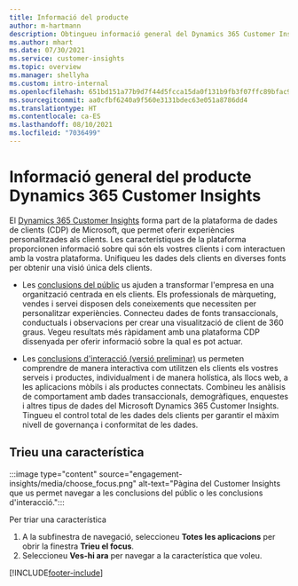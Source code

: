```yaml
---
title: Informació del producte
author: m-hartmann
description: Obtingueu informació general del Dynamics 365 Customer Insights i les seves característiques.
ms.author: mhart
ms.date: 07/30/2021
ms.service: customer-insights
ms.topic: overview
ms.manager: shellyha
ms.custom: intro-internal
ms.openlocfilehash: 651bd151a77b9d7f44d5fcca15da0f131b9fb3f07ffc89bfac9c0aa6f799e9b1
ms.sourcegitcommit: aa0cfbf6240a9f560e3131bdec63e051a8786dd4
ms.translationtype: HT
ms.contentlocale: ca-ES
ms.lasthandoff: 08/10/2021
ms.locfileid: "7036499"
---
```

# <a name="product-overview-for-dynamics-365-customer-insights"></a>Informació general del producte Dynamics 365 Customer Insights

El [Dynamics 365 Customer Insights](https://dynamics.microsoft.com/ai/customer-insights/) forma part de la plataforma de dades de clients (CDP) de Microsoft, que permet oferir experiències personalitzades als clients. Les característiques de la plataforma proporcionen informació sobre qui són els vostres clients i com interactuen amb la vostra plataforma. Unifiqueu les dades dels clients en diverses fonts per obtenir una visió única dels clients.


- Les [conclusions del públic](audience-insights/overview.md) us ajuden a transformar l'empresa en una organització centrada en els clients. Els professionals de màrqueting, vendes i servei disposen dels coneixements que necessiten per personalitzar experiències. Connecteu dades de fonts transaccionals, conductuals i observacions per crear una visualització de client de 360 graus. Vegeu resultats més ràpidament amb una plataforma CDP dissenyada per oferir informació sobre la qual es pot actuar. 

- Les [conclusions d'interacció (versió preliminar)](engagement-insights/index.yml) us permeten comprendre de manera interactiva com utilitzen els clients els vostres serveis i productes, individualment i de manera holística, als llocs web, a les aplicacions mòbils i als productes connectats. Combineu les anàlisis de comportament amb dades transaccionals, demogràfiques, enquestes i altres tipus de dades del Microsoft Dynamics 365 Customer Insights. Tingueu el control total de les dades dels clients per garantir el màxim nivell de governança i conformitat de les dades.
 
## <a name="choose-a-capability"></a>Trieu una característica

:::image type="content" source="engagement-insights/media/choose_focus.png" alt-text="Pàgina del Customer Insights que us permet navegar a les conclusions del públic o les conclusions d'interacció.":::

Per triar una característica

1. A la subfinestra de navegació, seleccioneu **Totes les aplicacions** per obrir la finestra **Trieu el focus**.
1. Seleccioneu **Ves-hi ara** per navegar a la característica que voleu.


[!INCLUDE[footer-include](includes/footer-banner.md)]